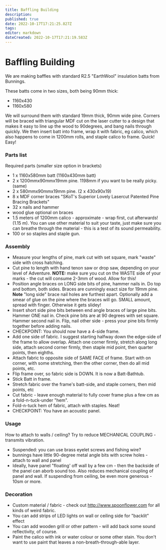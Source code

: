 ```yaml
---
title: Baffling Building
description: 
published: true
date: 2022-10-17T17:21:25.827Z
tags: 
editor: markdown
dateCreated: 2022-10-17T17:21:19.583Z
---
```


# Baffling Building

We are making baffles with standard R2.5 "EarthWool" insulation batts from Bunnings.

These batts come in two sizes, both being 90mm thick:

-   1160x430
-   1160x580

We will surround them with standard 19mm thick, 90mm wide pine. Corners will be braced with triangular MDF cut on the laser cutter to a design that makes it easy to line up the wood to 90degrees, and bang nails through quickly. We then insert batt into frame, wrap it with fabric, eg calico, which also happens to come in 1200mm rolls, and staple calico to frame. Quick! Easy!

### Parts list

Required parts (smaller size option in brackets)

-   1 x 1160x580mm batt (1160x430mm batt)
-   2 x 1200mmx90mmx19mm pine. 1198mm if you want to be really picky. (same)
-   2 x 580mmx90mmx19mm pine. (2 x 430x90x19)
-   8 x MDF corner braces "SKoT's Superior Lovely Lasercut Patented Pine Bracing Brackets"
-   32 x nails and hammer
-   wood glue optional on braces
-   1.5 meters of 1200mm calico - approximate - wrap first, cut afterwards! (1.15 m). You can use other material to suit your taste, just make sure you can breathe through the material - this is a test of its sound permeability.
-   100 or so staples and staple gun.

### Assembly

-   Measure your lengths of pine, mark cut with set square, mark "waste" side with cross hatching.
-   Cut pine to length with hand tenon saw or drop saw, depending on your level of Adventure. **NOTE:** make sure you cut on the WASTE side of your marks - the cut will consume 2-3mm of wood. Allow for this!
-   Position angle braces on LONG side bits of pine, hammer nails in. Do top and bottom, both sides. Braces are cunningly exact size for 19mm pine. **Note** "long side" brace nail holes are furthest apart. Optionally add a smear of glue on the pine where the braces will go. SMALL amount, spread with finger. Otherwise it gets slidey!
-   Insert short side pine bits between end angle braces of large pine bits. Hammer ONE nail in. Check pine bits are at 90 degrees with set square. Hammer second nail in. Flip, nail other side - press your pine bits firmly together before adding nails.
-   CHECKPOINT: You should now have a 4-side frame.
-   Add one side of fabric. I suggest starting halfway down the edge-side of the frame to allow overlap. Attach one corner firmly, stretch along long side, attach second corner firmly, then staple mid point, then quarter points, then eighths.
-   Attach fabric to opposite side of SAME FACE of frame. Start with on corner, with some stretching, then the other corner, then do all mid points, etc.
-   Flip frame over, so fabric side is DOWN. It is now a Batt-Bathtub.
-   Stick Batt in frame.
-   Stretch fabric over the frame's batt-side, and staple corners, then mid points, etc
-   Cut fabric - leave enough material to fully cover frame plus a few cm as a fold-n-tuck-under "hem".
-   Fold-n-tuck hem of fabric, attach with staples. Neat!
-   CHECKPOINT: You have an acoustic panel.

### Usage

How to attach to walls / ceiling? Try to reduce MECHANICAL COUPLING - transmits vibration.

-   Suspended: you can use brass eyelet screws and fishing wire?
-   bunnings have little 90-degree metal angle bits with screw holes - attach to wall and panel
-   Ideally, have panel "floating' off wall by a few cm - then the backside of the panel can aborb sound too. Also reduces mechanical coupling of panel and wall. If suspending from ceiling, be even more generous - 10sm or more.

### Decoration

-   Custom material / fabric - check out <http://www.spoonflower.com> for all kinds of weird fabric.
-   You can add strips of LED lights on wall or ceiling side for "backlit" effect
-   You can add wooden grill or other pattern - will add back some sound reflectivity, of course.
-   Paint the calico with ink or water colour or some other stain. You don't want to use paint that leaves a non-breath-through-able layer.
